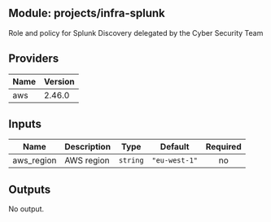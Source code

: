## Module: projects/infra-splunk

Role and policy for Splunk Discovery delegated by the Cyber Security Team

## Providers

| Name | Version |
|------|---------|
| aws | 2.46.0 |

## Inputs

| Name | Description | Type | Default | Required |
|------|-------------|------|---------|:-----:|
| aws\_region | AWS region | `string` | `"eu-west-1"` | no |

## Outputs

No output.

